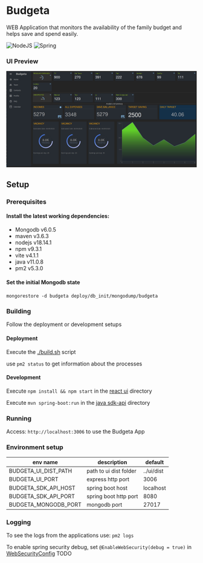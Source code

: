 # Budgeta
WEB Application that monitors the availability of the family budget and helps save and spend easily.

![NodeJS](https://github.com/stlevkov/budgeta/actions/workflows/node.js.yml/badge.svg)  ![Spring](https://github.com/stlevkov/budgeta/actions/workflows/maven.yml/badge.svg)

### UI Preview
![demo image not available](https://github.com/stlevkov/budgeta/blob/main/resources/budgeta_demo_preview_unreleased.jpg?raw=true)

## Setup

### Prerequisites
#### Install the latest working dependencies:
- Mongodb v6.0.5
- maven v3.6.3
- nodejs v18.14.1
- npm v9.3.1
- vite v4.1.1
- java v11.0.8
- pm2 v5.3.0

#### Set the initial Mongodb state

`mongorestore -d budgeta deploy/db_init/mongodump/budgeta`

### Building

Follow the deployment or development setups

#### Deployment
Execute the [./build.sh](./deploy/build.sh) script

use `pm2 status` to get information about the processes

#### Development
Execute `npm install && npm start` in the [react ui](./ui/README.md) directory

Execute  `mvn spring-boot:run` in the [java sdk-api](./sdk-api/README.md) directory

### Running
Access:
``` http://localhost:3006 ``` to use the Budgeta App

### Environment setup

| env name             | description            | default    |
|----------------------|------------------------|------------|
| BUDGETA_UI_DIST_PATH | path to ui dist folder | ../ui/dist |
| BUDGETA_UI_PORT      | express http port      | 3006       |
| BUDGETA_SDK_API_HOST | spring boot host       | localhost  |
| BUDGETA_SDK_API_PORT | spring boot http port  | 8080       |
| BUDGETA_MONGODB_PORT | mongodb port           | 27017      |

### Logging

To see the logs from the applications use: `pm2 logs`

To enable spring security debug, set `@EnableWebSecurity(debug = true)` in [WebSecurityConfig](./sdk-api/src/main/java/com/budgeta/sdk/api/config/WebSecurityConfig.java) 
TODO
